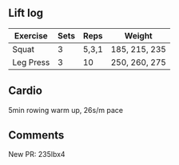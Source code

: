 ## Lift log
| Exercise | Sets | Reps | Weight |
|----------|------|------|--------|
|  Squat   |  3   | 5,3,1|  185, 215, 235   |
|Leg Press |  3   |  10  |  250, 260, 275   |


## Cardio
5min rowing warm up, 26s/m pace

## Comments

New PR: 235lbx4
